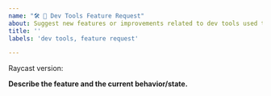 ```yaml
---
name: "🛠 💎 Dev Tools Feature Request"
about: Suggest new features or improvements related to dev tools used to create extensions
title: ''
labels: 'dev tools, feature request'

---
```


<!--
  Please provide a clear and concise description for your idea. Consider adding examples, screenshots and references to similar features in other products.
-->

Raycast version:

**Describe the feature and the current behavior/state.**
